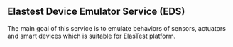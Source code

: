 <div class="range range-xs-left">
<div class="cell-xs-10 cell-lg-6 text-md-left inset-md-right-80 cell-lg-push-1 offset-top-50 offset-lg-top-0">
<h2 id="content" class="h1">Elastest Device Emulator Service (EDS)</h2>
<div class="offset-top-30 offset-md-top-30">
</div>
</div>
</div>

The main goal of this service is to emulate behaviors of sensors, actuators and smart devices  which is suitable for ElasTest platform.